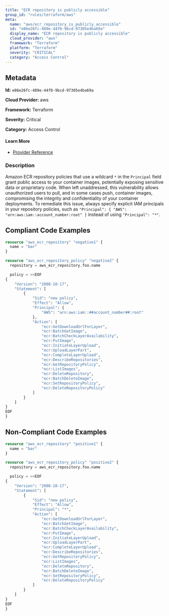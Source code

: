 ```yaml
---
title: "ECR repository is publicly accessible"
group_id: "rules/terraform/aws"
meta:
  name: "aws/ecr_repository_is_publicly_accessible"
  id: "e86e26fc-489e-44f0-9bcd-97305e4ba69a"
  display_name: "ECR repository is publicly accessible"
  cloud_provider: "aws"
  framework: "Terraform"
  platform: "Terraform"
  severity: "CRITICAL"
  category: "Access Control"
---
```

## Metadata

**Id:** `e86e26fc-489e-44f0-9bcd-97305e4ba69a`

**Cloud Provider:** aws

**Framework:** Terraform

**Severity:** Critical

**Category:** Access Control

#### Learn More

 - [Provider Reference](https://registry.terraform.io/providers/hashicorp/aws/latest/docs/resources/ecr_repository_policy)

### Description

 Amazon ECR repository policies that use a wildcard `*` in the `Principal` field grant public access to your container images, potentially exposing sensitive data or proprietary code. When left unaddressed, this vulnerability allows unauthorized users to pull, and in some cases push, container images, compromising the integrity and confidentiality of your container deployments. To remediate this issue, always specify explicit IAM principals in your repository policies, such as `"Principal": { "AWS": "arn:aws:iam::account_number:root" }` instead of using `"Principal": "*"`.


## Compliant Code Examples
```terraform
resource "aws_ecr_repository" "negative1" {
  name = "bar"
}

resource "aws_ecr_repository_policy" "negative2" {
  repository = aws_ecr_repository.foo.name

  policy = <<EOF
{
    "Version": "2008-10-17",
    "Statement": [
        {
            "Sid": "new policy",
            "Effect": "Allow",
            "Principal": {
                "AWS": "arn:aws:iam::##account_number##:root"
            },
            "Action": [
                "ecr:GetDownloadUrlForLayer",
                "ecr:BatchGetImage",
                "ecr:BatchCheckLayerAvailability",
                "ecr:PutImage",
                "ecr:InitiateLayerUpload",
                "ecr:UploadLayerPart",
                "ecr:CompleteLayerUpload",
                "ecr:DescribeRepositories",
                "ecr:GetRepositoryPolicy",
                "ecr:ListImages",
                "ecr:DeleteRepository",
                "ecr:BatchDeleteImage",
                "ecr:SetRepositoryPolicy",
                "ecr:DeleteRepositoryPolicy"
            ]
        }
    ]
}
EOF
}

```
## Non-Compliant Code Examples
```terraform
resource "aws_ecr_repository" "positive1" {
  name = "bar"
}

resource "aws_ecr_repository_policy" "positive2" {
  repository = aws_ecr_repository.foo.name

  policy = <<EOF
{
    "Version": "2008-10-17",
    "Statement": [
        {
            "Sid": "new policy",
            "Effect": "Allow",
            "Principal": "*",
            "Action": [
                "ecr:GetDownloadUrlForLayer",
                "ecr:BatchGetImage",
                "ecr:BatchCheckLayerAvailability",
                "ecr:PutImage",
                "ecr:InitiateLayerUpload",
                "ecr:UploadLayerPart",
                "ecr:CompleteLayerUpload",
                "ecr:DescribeRepositories",
                "ecr:GetRepositoryPolicy",
                "ecr:ListImages",
                "ecr:DeleteRepository",
                "ecr:BatchDeleteImage",
                "ecr:SetRepositoryPolicy",
                "ecr:DeleteRepositoryPolicy"
            ]
        }
    ]
}
EOF
}

```